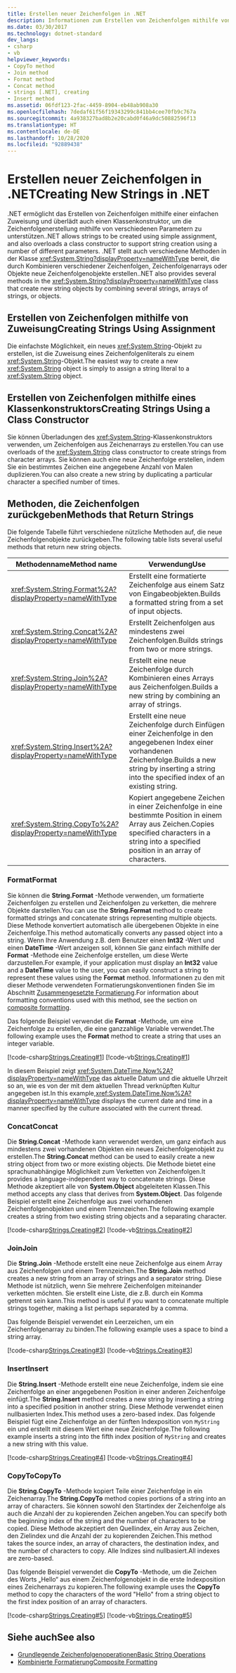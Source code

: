 ```yaml
---
title: Erstellen neuer Zeichenfolgen in .NET
description: Informationen zum Erstellen von Zeichenfolgen mithilfe von Zuweisungen, Klassenkonstruktoren oder System.String-Methoden, die mehrere Zeichenfolgen, Arrays von Zeichenfolgen oder Objekte in .NET kombinieren
ms.date: 03/30/2017
ms.technology: dotnet-standard
dev_langs:
- csharp
- vb
helpviewer_keywords:
- CopyTo method
- Join method
- Format method
- Concat method
- strings [.NET], creating
- Insert method
ms.assetid: 06fdf123-2fac-4459-8904-eb48ab908a30
ms.openlocfilehash: 7dedaf61f56f19343299c841bb4cee70fb9c767a
ms.sourcegitcommit: 4a938327bad8b2e20cabd0f46a9dc50882596f13
ms.translationtype: HT
ms.contentlocale: de-DE
ms.lasthandoff: 10/28/2020
ms.locfileid: "92889438"
---
```

# <a name="creating-new-strings-in-net"></a><span data-ttu-id="30a90-103">Erstellen neuer Zeichenfolgen in .NET</span><span class="sxs-lookup"><span data-stu-id="30a90-103">Creating New Strings in .NET</span></span>

<span data-ttu-id="30a90-104">.NET ermöglicht das Erstellen von Zeichenfolgen mithilfe einer einfachen Zuweisung und überlädt auch einen Klassenkonstruktor, um die Zeichenfolgenerstellung mithilfe von verschiedenen Parametern zu unterstützen.</span><span class="sxs-lookup"><span data-stu-id="30a90-104">.NET allows strings to be created using simple assignment, and also overloads a class constructor to support string creation using a number of different parameters.</span></span> <span data-ttu-id="30a90-105">.NET stellt auch verschiedene Methoden in der Klasse <xref:System.String?displayProperty=nameWithType> bereit, die durch Kombinieren verschiedener Zeichenfolgen, Zeichenfolgenarrays oder Objekte neue Zeichenfolgenobjekte erstellen.</span><span class="sxs-lookup"><span data-stu-id="30a90-105">.NET also provides several methods in the <xref:System.String?displayProperty=nameWithType> class that create new string objects by combining several strings, arrays of strings, or objects.</span></span>  
  
## <a name="creating-strings-using-assignment"></a><span data-ttu-id="30a90-106">Erstellen von Zeichenfolgen mithilfe von Zuweisung</span><span class="sxs-lookup"><span data-stu-id="30a90-106">Creating Strings Using Assignment</span></span>  
 <span data-ttu-id="30a90-107">Die einfachste Möglichkeit, ein neues <xref:System.String>-Objekt zu erstellen, ist die Zuweisung eines Zeichenfolgenliterals zu einem <xref:System.String>-Objekt.</span><span class="sxs-lookup"><span data-stu-id="30a90-107">The easiest way to create a new <xref:System.String> object is simply to assign a string literal to a <xref:System.String> object.</span></span>  
  
## <a name="creating-strings-using-a-class-constructor"></a><span data-ttu-id="30a90-108">Erstellen von Zeichenfolgen mithilfe eines Klassenkonstruktors</span><span class="sxs-lookup"><span data-stu-id="30a90-108">Creating Strings Using a Class Constructor</span></span>  
 <span data-ttu-id="30a90-109">Sie können Überladungen des <xref:System.String>-Klassenkonstruktors verwenden, um Zeichenfolgen aus Zeichenarrays zu erstellen.</span><span class="sxs-lookup"><span data-stu-id="30a90-109">You can use overloads of the <xref:System.String> class constructor to create strings from character arrays.</span></span> <span data-ttu-id="30a90-110">Sie können auch eine neue Zeichenfolge erstellen, indem Sie ein bestimmtes Zeichen eine angegebene Anzahl von Malen duplizieren.</span><span class="sxs-lookup"><span data-stu-id="30a90-110">You can also create a new string by duplicating a particular character a specified number of times.</span></span>  
  
## <a name="methods-that-return-strings"></a><span data-ttu-id="30a90-111">Methoden, die Zeichenfolgen zurückgeben</span><span class="sxs-lookup"><span data-stu-id="30a90-111">Methods that Return Strings</span></span>  
 <span data-ttu-id="30a90-112">Die folgende Tabelle führt verschiedene nützliche Methoden auf, die neue Zeichenfolgenobjekte zurückgeben.</span><span class="sxs-lookup"><span data-stu-id="30a90-112">The following table lists several useful methods that return new string objects.</span></span>  
  
|<span data-ttu-id="30a90-113">Methodenname</span><span class="sxs-lookup"><span data-stu-id="30a90-113">Method name</span></span>|<span data-ttu-id="30a90-114">Verwendung</span><span class="sxs-lookup"><span data-stu-id="30a90-114">Use</span></span>|  
|-----------------|---------|  
|<xref:System.String.Format%2A?displayProperty=nameWithType>|<span data-ttu-id="30a90-115">Erstellt eine formatierte Zeichenfolge aus einem Satz von Eingabeobjekten.</span><span class="sxs-lookup"><span data-stu-id="30a90-115">Builds a formatted string from a set of input objects.</span></span>|  
|<xref:System.String.Concat%2A?displayProperty=nameWithType>|<span data-ttu-id="30a90-116">Erstellt Zeichenfolgen aus mindestens zwei Zeichenfolgen.</span><span class="sxs-lookup"><span data-stu-id="30a90-116">Builds strings from two or more strings.</span></span>|  
|<xref:System.String.Join%2A?displayProperty=nameWithType>|<span data-ttu-id="30a90-117">Erstellt eine neue Zeichenfolge durch Kombinieren eines Arrays aus Zeichenfolgen.</span><span class="sxs-lookup"><span data-stu-id="30a90-117">Builds a new string by combining an array of strings.</span></span>|  
|<xref:System.String.Insert%2A?displayProperty=nameWithType>|<span data-ttu-id="30a90-118">Erstellt eine neue Zeichenfolge durch Einfügen einer Zeichenfolge in den angegebenen Index einer vorhandenen Zeichenfolge.</span><span class="sxs-lookup"><span data-stu-id="30a90-118">Builds a new string by inserting a string into the specified index of an existing string.</span></span>|  
|<xref:System.String.CopyTo%2A?displayProperty=nameWithType>|<span data-ttu-id="30a90-119">Kopiert angegebene Zeichen in einer Zeichenfolge in eine bestimmte Position in einem Array aus Zeichen.</span><span class="sxs-lookup"><span data-stu-id="30a90-119">Copies specified characters in a string into a specified position in an array of characters.</span></span>|  
  
### <a name="format"></a><span data-ttu-id="30a90-120">Format</span><span class="sxs-lookup"><span data-stu-id="30a90-120">Format</span></span>  
 <span data-ttu-id="30a90-121">Sie können die **String.Format** -Methode verwenden, um formatierte Zeichenfolgen zu erstellen und Zeichenfolgen zu verketten, die mehrere Objekte darstellen.</span><span class="sxs-lookup"><span data-stu-id="30a90-121">You can use the **String.Format** method to create formatted strings and concatenate strings representing multiple objects.</span></span> <span data-ttu-id="30a90-122">Diese Methode konvertiert automatisch alle übergebenen Objekte in eine Zeichenfolge.</span><span class="sxs-lookup"><span data-stu-id="30a90-122">This method automatically converts any passed object into a string.</span></span> <span data-ttu-id="30a90-123">Wenn Ihre Anwendung z.B. dem Benutzer einen **Int32** -Wert und einen **DateTime** -Wert anzeigen soll, können Sie ganz einfach mithilfe der **Format** -Methode eine Zeichenfolge erstellen, um diese Werte darzustellen.</span><span class="sxs-lookup"><span data-stu-id="30a90-123">For example, if your application must display an **Int32** value and a **DateTime** value to the user, you can easily construct a string to represent these values using the **Format** method.</span></span> <span data-ttu-id="30a90-124">Informationen zu den mit dieser Methode verwendeten Formatierungskonventionen finden Sie im Abschnitt [Zusammengesetzte Formatierung](composite-formatting.md).</span><span class="sxs-lookup"><span data-stu-id="30a90-124">For information about formatting conventions used with this method, see the section on [composite formatting](composite-formatting.md).</span></span>  
  
 <span data-ttu-id="30a90-125">Das folgende Beispiel verwendet die **Format** -Methode, um eine Zeichenfolge zu erstellen, die eine ganzzahlige Variable verwendet.</span><span class="sxs-lookup"><span data-stu-id="30a90-125">The following example uses the **Format** method to create a string that uses an integer variable.</span></span>  
  
 [!code-csharp[Strings.Creating#1](../../../samples/snippets/csharp/VS_Snippets_CLR/Strings.Creating/cs/Example.cs#1)]
 [!code-vb[Strings.Creating#1](../../../samples/snippets/visualbasic/VS_Snippets_CLR/Strings.Creating/vb/Example.vb#1)]  
  
 <span data-ttu-id="30a90-126">In diesem Beispiel zeigt <xref:System.DateTime.Now%2A?displayProperty=nameWithType> das aktuelle Datum und die aktuelle Uhrzeit so an, wie es von der mit dem aktuellen Thread verknüpften Kultur angegeben ist.</span><span class="sxs-lookup"><span data-stu-id="30a90-126">In this example,<xref:System.DateTime.Now%2A?displayProperty=nameWithType> displays the current date and time in a manner specified by the culture associated with the current thread.</span></span>  
  
### <a name="concat"></a><span data-ttu-id="30a90-127">Concat</span><span class="sxs-lookup"><span data-stu-id="30a90-127">Concat</span></span>  
 <span data-ttu-id="30a90-128">Die **String.Concat** -Methode kann verwendet werden, um ganz einfach aus mindestens zwei vorhandenen Objekten ein neues Zeichenfolgenobjekt zu erstellen.</span><span class="sxs-lookup"><span data-stu-id="30a90-128">The **String.Concat** method can be used to easily create a new string object from two or more existing objects.</span></span> <span data-ttu-id="30a90-129">Die Methode bietet eine sprachunabhängige Möglichkeit zum Verketten von Zeichenfolgen.</span><span class="sxs-lookup"><span data-stu-id="30a90-129">It provides a language-independent way to concatenate strings.</span></span> <span data-ttu-id="30a90-130">Diese Methode akzeptiert alle von **System.Object** abgeleiteten Klassen.</span><span class="sxs-lookup"><span data-stu-id="30a90-130">This method accepts any class that derives from **System.Object**.</span></span> <span data-ttu-id="30a90-131">Das folgende Beispiel erstellt eine Zeichenfolge aus zwei vorhandenen Zeichenfolgenobjekten und einem Trennzeichen.</span><span class="sxs-lookup"><span data-stu-id="30a90-131">The following example creates a string from two existing string objects and a separating character.</span></span>  
  
 [!code-csharp[Strings.Creating#2](../../../samples/snippets/csharp/VS_Snippets_CLR/Strings.Creating/cs/Example.cs#2)]
 [!code-vb[Strings.Creating#2](../../../samples/snippets/visualbasic/VS_Snippets_CLR/Strings.Creating/vb/Example.vb#2)]  
  
### <a name="join"></a><span data-ttu-id="30a90-132">Join</span><span class="sxs-lookup"><span data-stu-id="30a90-132">Join</span></span>  
 <span data-ttu-id="30a90-133">Die **String.Join** -Methode erstellt eine neue Zeichenfolge aus einem Array aus Zeichenfolgen und einem Trennzeichen.</span><span class="sxs-lookup"><span data-stu-id="30a90-133">The **String.Join** method creates a new string from an array of strings and a separator string.</span></span> <span data-ttu-id="30a90-134">Diese Methode ist nützlich, wenn Sie mehrere Zeichenfolgen miteinander verketten möchten. Sie erstellt eine Liste, die z.B. durch ein Komma getrennt sein kann.</span><span class="sxs-lookup"><span data-stu-id="30a90-134">This method is useful if you want to concatenate multiple strings together, making a list perhaps separated by a comma.</span></span>  
  
 <span data-ttu-id="30a90-135">Das folgende Beispiel verwendet ein Leerzeichen, um ein Zeichenfolgenarray zu binden.</span><span class="sxs-lookup"><span data-stu-id="30a90-135">The following example uses a space to bind a string array.</span></span>  
  
 [!code-csharp[Strings.Creating#3](../../../samples/snippets/csharp/VS_Snippets_CLR/Strings.Creating/cs/Example.cs#3)]
 [!code-vb[Strings.Creating#3](../../../samples/snippets/visualbasic/VS_Snippets_CLR/Strings.Creating/vb/Example.vb#3)]  
  
### <a name="insert"></a><span data-ttu-id="30a90-136">Insert</span><span class="sxs-lookup"><span data-stu-id="30a90-136">Insert</span></span>  
 <span data-ttu-id="30a90-137">Die **String.Insert** -Methode erstellt eine neue Zeichenfolge, indem sie eine Zeichenfolge an einer angegebenen Position in einer anderen Zeichenfolge einfügt.</span><span class="sxs-lookup"><span data-stu-id="30a90-137">The **String.Insert** method creates a new string by inserting a string into a specified position in another string.</span></span> <span data-ttu-id="30a90-138">Diese Methode verwendet einen nullbasierten Index.</span><span class="sxs-lookup"><span data-stu-id="30a90-138">This method uses a zero-based index.</span></span> <span data-ttu-id="30a90-139">Das folgende Beispiel fügt eine Zeichenfolge an der fünften Indexposition von `MyString` ein und erstellt mit diesem Wert eine neue Zeichenfolge.</span><span class="sxs-lookup"><span data-stu-id="30a90-139">The following example inserts a string into the fifth index position of `MyString` and creates a new string with this value.</span></span>  
  
 [!code-csharp[Strings.Creating#4](../../../samples/snippets/csharp/VS_Snippets_CLR/Strings.Creating/cs/Example.cs#4)]
 [!code-vb[Strings.Creating#4](../../../samples/snippets/visualbasic/VS_Snippets_CLR/Strings.Creating/vb/Example.vb#4)]  
  
### <a name="copyto"></a><span data-ttu-id="30a90-140">CopyTo</span><span class="sxs-lookup"><span data-stu-id="30a90-140">CopyTo</span></span>  
 <span data-ttu-id="30a90-141">Die **String.CopyTo** -Methode kopiert Teile einer Zeichenfolge in ein Zeichenarray.</span><span class="sxs-lookup"><span data-stu-id="30a90-141">The **String.CopyTo** method copies portions of a string into an array of characters.</span></span> <span data-ttu-id="30a90-142">Sie können sowohl den Startindex der Zeichenfolge als auch die Anzahl der zu kopierenden Zeichen angeben.</span><span class="sxs-lookup"><span data-stu-id="30a90-142">You can specify both the beginning index of the string and the number of characters to be copied.</span></span> <span data-ttu-id="30a90-143">Diese Methode akzeptiert den Quellindex, ein Array aus Zeichen, den Zielindex und die Anzahl der zu kopierenden Zeichen.</span><span class="sxs-lookup"><span data-stu-id="30a90-143">This method takes the source index, an array of characters, the destination index, and the number of characters to copy.</span></span> <span data-ttu-id="30a90-144">Alle Indizes sind nullbasiert.</span><span class="sxs-lookup"><span data-stu-id="30a90-144">All indexes are zero-based.</span></span>  
  
 <span data-ttu-id="30a90-145">Das folgende Beispiel verwendet die **CopyTo** -Methode, um die Zeichen des Worts „Hello“ aus einem Zeichenfolgenobjekt in die erste Indexposition eines Zeichenarrays zu kopieren.</span><span class="sxs-lookup"><span data-stu-id="30a90-145">The following example uses the **CopyTo** method to copy the characters of the word "Hello" from a string object to the first index position of an array of characters.</span></span>  
  
 [!code-csharp[Strings.Creating#5](../../../samples/snippets/csharp/VS_Snippets_CLR/Strings.Creating/cs/Example.cs#5)]
 [!code-vb[Strings.Creating#5](../../../samples/snippets/visualbasic/VS_Snippets_CLR/Strings.Creating/vb/Example.vb#5)]  
  
## <a name="see-also"></a><span data-ttu-id="30a90-146">Siehe auch</span><span class="sxs-lookup"><span data-stu-id="30a90-146">See also</span></span>

- [<span data-ttu-id="30a90-147">Grundlegende Zeichenfolgenoperationen</span><span class="sxs-lookup"><span data-stu-id="30a90-147">Basic String Operations</span></span>](basic-string-operations.md)
- [<span data-ttu-id="30a90-148">Kombinierte Formatierung</span><span class="sxs-lookup"><span data-stu-id="30a90-148">Composite Formatting</span></span>](composite-formatting.md)
